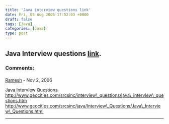 ```yaml
---
title: 'Java interview questions link'
date: Fri, 05 Aug 2005 17:52:03 +0000
draft: false
tags: [Java]
categories: [Java]
type: post
---
```


Java Interview questions [link](http://www.allapplabs.com/interview_questions/java_interview_questions.htm).
---
### Comments:
####
[Ramesh](http://www.jacharya.com/java.forum/viewtopic.php?t=11 "srcsinc@yahoo.com") - <time datetime="2006-11-07 13:43:03">Nov 2, 2006</time>

Java Interview Questions http://www.geocities.com/srcsinc/interview\_questions/java\_interview\_questions.htm http://www.geocities.com/srcsinc/java/Interview\_Questions/Java\_Interview\_Questions.html
<hr />
